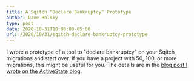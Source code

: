```yaml
---
title: A Sqitch “Declare Bankruptcy” Prototype
author: Dave Rolsky
type: post
date: 2020-10-31T10:00:00-05:00
url: /2020/10/31/sqitch-declare-bankruptcy-prototype
---
```


I wrote a prototype of a tool to "declare bankruptcy" on your Sqitch migrations and start over. If
you have a project with 50, 100, or more migrations, this might be useful for you. The details are
in the
[blog post I wrote on the ActiveState blog](https://www.activestate.com/blog/a-sqitch-declare-bankruptcy-prototype/).
